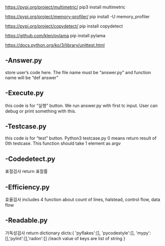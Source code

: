 https://pypi.org/project/multimetric/
pip3 install multimetric

https://pypi.org/project/memory-profiler/
pip install -U memory_profiler

https://pypi.org/project/copydetect/
pip install copydetect

https://github.com/klen/pylama
pip install pylama

https://docs.python.org/ko/3/library/unittest.html

## -Answer.py 
store user’s code here. The file name must be “answer.py” and function name will be “def answer”

## -Execute.py 
this code is for “실행” button. We run answer.py with first tc input. User can debug or print something with this.

## -Testcase.py 
this code is for “test” button. Python3 testcase.py 0 means return result of 0th testcase. This function should take 1 element as argv

## -Codedetect.py 
표절검사 return 표절률

## -Efficiency.py 
효율검사 includes 4 function about count of lines, halstead, control flow, data flow 

## -Readable.py 
가독성검사 return dictionary 
 dicts:{
        'pyflakes':[], 'pycodestyle':[], 'mypy':[],'pylint':[],'radon':[] //each value of keys are list of string
        }
